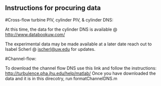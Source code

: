 ## Instructions for procuring data

#Cross-flow turbine PIV, cylinder PIV, & cylinder DNS:

At this time, the data for the cylinder DNS is available @ http://www.databookuw.com/

The experimental data may be made available at a later date reach out to Isabel Scherl @ ischerl@uw.edu for updates.

#Channel-flow:

To download the channel flow DNS use this link and follow the instructions:
 http://turbulence.pha.jhu.edu/help/matlab/
Once you have downloaded the data and it is in this direcotry, run formatChannelDNS.m
